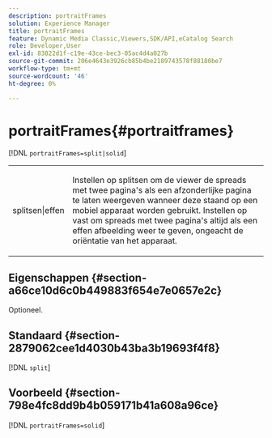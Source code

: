 ```yaml
---
description: portraitFrames
solution: Experience Manager
title: portraitFrames
feature: Dynamic Media Classic,Viewers,SDK/API,eCatalog Search
role: Developer,User
exl-id: 83822d1f-c19e-43ce-bec3-05ac4d4a027b
source-git-commit: 206e4643e3926cb85b4be2189743578f88180be7
workflow-type: tm+mt
source-wordcount: '46'
ht-degree: 0%

---
```


# portraitFrames{#portraitframes}

[!DNL `portraitFrames=split|solid`]

<table id="table_1D425B7685D448459CD3FE8D683C813C"> 
 <tbody> 
  <tr> 
   <td colname="col1"> <p> <span class="codeph"> splitsen|effen</span> </p> </td> 
   <td colname="col2"> <p>Instellen op <span class="codeph"> splitsen</span> om de viewer de spreads met twee pagina's als een afzonderlijke pagina te laten weergeven wanneer deze staand op een mobiel apparaat worden gebruikt. Instellen op <span class="codeph"> vast</span> om spreads met twee pagina's altijd als een effen afbeelding weer te geven, ongeacht de oriëntatie van het apparaat. </p> </td> 
  </tr> 
 </tbody> 
</table>

## Eigenschappen {#section-a66ce10d6c0b449883f654e7e0657e2c}

Optioneel.

## Standaard {#section-2879062cee1d4030b43ba3b19693f4f8}

[!DNL `split`]

## Voorbeeld {#section-798e4fc8dd9b4b059171b41a608a96ce}

[!DNL `portraitFrames=solid`]
